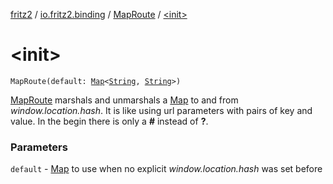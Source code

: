 [fritz2](../../index.md) / [io.fritz2.binding](../index.md) / [MapRoute](index.md) / [&lt;init&gt;](./-init-.md)

# &lt;init&gt;

`MapRoute(default: `[`Map`](https://kotlinlang.org/api/latest/jvm/stdlib/kotlin.collections/-map/index.html)`<`[`String`](https://kotlinlang.org/api/latest/jvm/stdlib/kotlin/-string/index.html)`, `[`String`](https://kotlinlang.org/api/latest/jvm/stdlib/kotlin/-string/index.html)`>)`

[MapRoute](index.md) marshals and unmarshals a [Map](https://kotlinlang.org/api/latest/jvm/stdlib/kotlin.collections/-map/index.html) to and from *window.location.hash*.
It is like using url parameters with pairs of key and value.
In the begin there is only a **#** instead of **?**.

### Parameters

`default` - [Map](https://kotlinlang.org/api/latest/jvm/stdlib/kotlin.collections/-map/index.html) to use when no explicit *window.location.hash* was set before